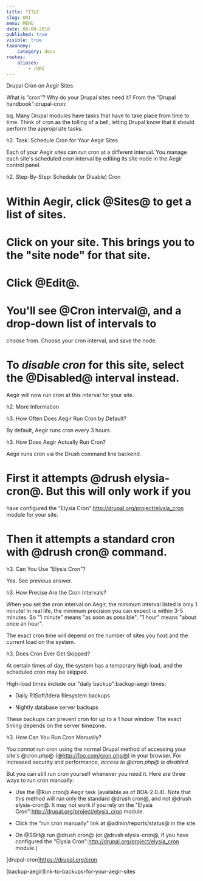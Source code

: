 ```yaml
---
title: TITLE
slug: URI
menu: MENU
date: 08-08-2016
published: true
visible: true
taxonomy:
    category: docs
routes:
    aliases:
        - /URI
---
```


Drupal Cron on Aegir Sites

What is "cron"? Why do your Drupal sites need it? From the "Drupal handbook":drupal-cron:

bq. Many Drupal modules have tasks that have to take place from time
to time. Think of cron as the tolling of a bell, letting Drupal know
that it should perform the appropriate tasks.

h2. Task: Schedule Cron for Your Aegir Sites

Each of your Aegir sites can run cron at a different interval. You
manage each site's scheduled cron interval by editing its site node in
the Aegir control panel.

h2. Step-By-Step: Schedule (or Disable) Cron

# Within Aegir, click @Sites@ to get a list of sites.

# Click on your site. This brings you to the "site node" for that site.

# Click @Edit@.

# You'll see @Cron interval@, and a drop-down list of intervals to
  choose from. Choose your cron interval, and save the node.

# To *disable cron* for this site, select the @Disabled@ interval instead.

Aegir will now run cron at this interval for your site.

h2. More Information

h3. How Often Does Aegir Run Cron by Default?

By default, Aegir runs cron every 3 hours.

h3. How Does Aegir Actually Run Cron?

Aegir runs cron via the Drush command line backend.

# First it attempts @drush elysia-cron@. But this will only work if you
have configured the "Elysia Cron":http://drupal.org/project/elysia_cron module for your site.

# Then it attempts a standard cron with @drush cron@ command.

h3. Can You Use "Elysia Cron"?

Yes. See previous answer.

h3. How Precise Are the Cron Intervals?

When you set the cron interval on Aegir, the minimum interval listed
is only 1 minute! In real life, the minimum precision you can expect
is within 3-5 minutes. So "1 minute" means "as soon as possible".
"1 hour" means "about once an hour".

The exact cron time will depend on the number of sites you host and
the current load on the system.

h3. Does Cron Ever Get Skipped?

At certain times of day, the system has a temporary high load, and the
scheduled cron may be skipped.

High-load times include our "daily backup":backup-aegir times:

* Daily R1Soft/Idera filesystem backups

* Nightly database server backups

These backups can prevent cron for up to a 1 hour window. The exact
timing depends on the server timezone.

h3. How Can You Run Cron Manually?

You *cannot* run cron using the normal Drupal method of accessing your
site's @cron.php@ (@http://foo.com/cron.php@) in your browser. For
increased security and performance, *access to @cron.php@ is disabled.*

But you can still run cron yourself whenever you need it. Here are
three ways to run cron manually:

* Use the @Run cron@ Aegir task (available as of BOA-2.0.4).
  Note that this method will run only the standard @drush cron@, and not
  @drush elysia-cron@. It may not work if you rely on the
  "Elysia Cron":http://drupal.org/project/elysia_cron module.

* Click the "run cron manually" link at @admin/reports/status@ in the site.

* On @SSH@ run @drush cron@ (or @drush elysia-cron@, if you have
  configured the "Elysia Cron":http://drupal.org/project/elysia_cron module.)


 [drupal-cron]https://drupal.org/cron

 [backup-aegir]link-to-backups-for-your-aegir-sites

